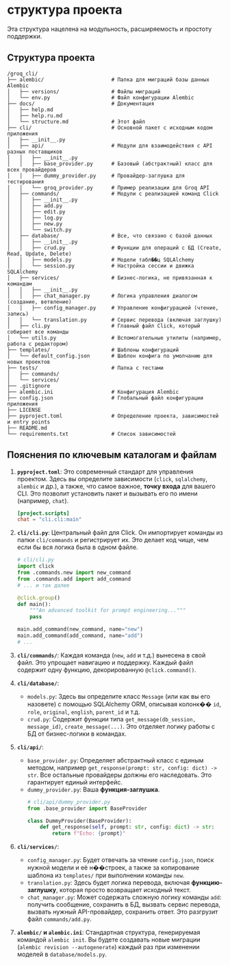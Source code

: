 # структура проекта

Эта структура нацелена на модульность, расширяемость и простоту поддержки.

## Структура проекта

```
/groq_cli/
├── alembic/                      # Папка для миграций базы данных Alembic
│   ├── versions/                 # Файлы миграций
│   └── env.py                    # Файл конфигурации Alembic
├── docs/                         # Документация
│   ├── help.md
│   ├── help.ru.md
│   └── structure.md              # Этот файл
├── cli/                          # Основной пакет с исходным кодом приложения
│   ├── __init__.py
│   ├── api/                      # Модули для взаимодействия с API разных поставщиков
│   │   ├── __init__.py
│   │   ├── base_provider.py      # Базовый (абстрактный) класс для всех провайдеров
│   │   ├── dummy_provider.py     # Провайдер-заглушка для тестирования
│   │   └── groq_provider.py      # Пример реализации для Groq API
│   ├── commands/                 # Модули с реализацией команд Click
│   │   ├── __init__.py
│   │   ├── add.py
│   │   ├── edit.py
│   │   ├── log.py
│   │   ├── new.py
│   │   └── switch.py
│   ├── database/                 # Все, что связано с базой данных
│   │   ├── __init__.py
│   │   ├── crud.py               # Функции для операций с БД (Create, Read, Update, Delete)
│   │   ├── models.py             # Модели табл��ц SQLAlchemy
│   │   └── session.py            # Настройка сессии и движка SQLAlchemy
│   ├── services/                 # Бизнес-логика, не привязанная к командам
│   │   ├── __init__.py
│   │   ├── chat_manager.py       # Логика управления диалогом (создание, ветвление)
│   │   ├── config_manager.py     # Управление конфигурацией (чтение, запись)
│   │   └── translation.py        # Сервис перевода (включая заглушку)
│   ├── cli.py                    # Главный файл Click, который собирает все команды
│   └── utils.py                  # Вспомогательные утилиты (например, работа с редактором)
├── templates/                    # Шаблоны конфигураций
│   └── default_config.json       # Шаблон конфига по умолчанию для новых проектов
├── tests/                        # Папка с тестами
│   ├── commands/
│   └── services/
├── .gitignore
├── alembic.ini                   # Конфигурация Alembic
├── config.json                   # Глобальный файл конфигурации приложения
├── LICENSE
├── pyproject.toml                # Определение проекта, зависимостей и entry points
├── README.md
└── requirements.txt              # Список зависимостей
```

## Пояснения по ключевым каталогам и файлам

1.  **`pyproject.toml`**: Это современный стандарт для управления проектом. Здесь вы определите зависимости (`click`, `sqlalchemy`, `alembic` и др.), а также, что самое важное, **точку входа** для вашего CLI. Это позволит установить пакет и вызывать его по имени (например, `chat`).
    ```toml
    [project.scripts]
    chat = "cli.cli:main"
    ```

2.  **`cli/cli.py`**: Центральный файл для Click. Он импортирует команды из папки `cli/commands` и регистрирует их. Это делает код чище, чем если бы вся логика была в одном файле.
    ```python
    # cli/cli.py
    import click
    from .commands.new import new_command
    from .commands.add import add_command
    # ... и так далее

    @click.group()
    def main():
        """An advanced toolkit for prompt engineering..."""
        pass

    main.add_command(new_command, name="new")
    main.add_command(add_command, name="add")
    # ...
    ```

3.  **`cli/commands/`**: Каждая команда (`new`, `add` и т.д.) вынесена в свой файл. Это упрощает навигацию и поддержку. Каждый файл содержит одну функцию, декорированную `@click.command()`.

4.  **`cli/database/`**:
    *   `models.py`: Здесь вы определите класс `Message` (или как вы его назовете) с помощью SQLAlchemy ORM, описывая колонк�� `id`, `role`, `original`, `english`, `parent_id` и т.д.
    *   `crud.py`: Содержит функции типа `get_message(db_session, message_id)`, `create_message(...)`. Это отделяет логику работы с БД от бизнес-логики в командах.

5.  **`cli/api/`**:
    *   `base_provider.py`: Определяет абстрактный класс с единым методом, например `get_response(prompt: str, config: dict) -> str`. Все остальные провайдеры должны его наследовать. Это гарантирует единый интерфейс.
    *   `dummy_provider.py`: Ваша **функция-заглушка**.
        ```python
        # cli/api/dummy_provider.py
        from .base_provider import BaseProvider

        class DummyProvider(BaseProvider):
            def get_response(self, prompt: str, config: dict) -> str:
                return f"Echo: {prompt}"
        ```

6.  **`cli/services/`**:
    *   `config_manager.py`: Будет отвечать за чтение `config.json`, поиск нужной модели и её н��строек, а также за копирование шаблона из `templates/` при выполнении команды `new`.
    *   `translation.py`: Здесь будет логика перевода, включая **функцию-заглушку**, которая просто возвращает исходный текст.
    *   `chat_manager.py`: Может содержать сложную логику команды `add`: получить сообщение, сохранить в БД, вызвать сервис перевода, вызвать нужный API-провайдер, сохранить ответ. Это разгрузит файл `commands/add.py`.

7.  **`alembic/` и `alembic.ini`**: Стандартная структура, генерируемая командой `alembic init`. Вы будете создавать новые миграции (`alembic revision --autogenerate`) каждый раз при изменении моделей в `database/models.py`.
